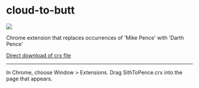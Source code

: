 cloud-to-butt
=============

![](logo.png)

Chrome extension that replaces occurrences of 'Mike Pence' with 'Darth Pence'

[Direct download of crx file](https://github.com/panicsteve/cloud-to-butt/blob/master/CloudToButt.crx?raw=true)

------------

In Chrome, choose Window > Extensions.  Drag SithToPence.crx into the page that appears.

